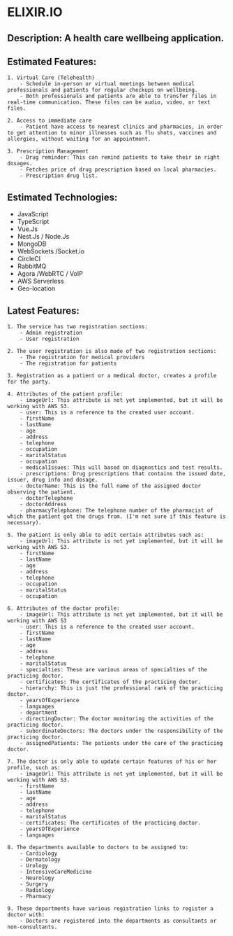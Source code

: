 # ELIXIR.IO

## Description: A health care wellbeing application.

## Estimated Features:

    1. Virtual Care (Telehealth)
        - Schedule in-person or virtual meetings between medical professionals and patients for regular checkups on wellbeing.
        - Both professionals and patients are able to transfer files in real-time communication. These files can be audio, video, or text files.

    2. Access to immediate care
        - Patient have access to nearest clinics and pharmacies, in order to get attention to minor illnesses such as flu shots, vaccines and allergies, without waiting for an appointment.

    3. Prescription Management
        - Drug reminder: This can remind patients to take their in right dosages.
        - Fetches price of drug prescription based on local pharmacies.
        - Prescription drug list.


## Estimated Technologies:
- JavaScript
- TypeScript
- Vue.Js
- Nest.Js / Node.Js
- MongoDB
- WebSockets /Socket.io
- CircleCI
- RabbitMQ
- Agora /WebRTC / VoIP
- AWS Serverless
- Geo-location


## Latest Features:

    1. The service has two registration sections:
        - Admin registration
        - User registration

    2. The user registration is also made of two registration sections:
        - The registration for medical providers
        - The registration for patients

    3. Registration as a patient or a medical doctor, creates a profile for the party.

    4. Attributes of the patient profile:
        - imageUrl: This attribute is not yet implemented, but it will be working with AWS S3.
        - user: This is a reference to the created user account.
        - firstName
        - lastName
        - age
        - address
        - telephone
        - occupation
        - maritalStatus
        - occupation
        - medicalIssues: This will based on diagnostics and test results.
        - prescriptions: Drug prescriptions that contains the issued date, issuer, drug info and dosage.
        - doctorName: This is the full name of the assigned doctor observing the patient.
        - doctorTelephone
        - doctorAddress
        - pharmacyTelephone: The telephone number of the pharmacist of which the patient got the drugs from. (I'm not sure if this feature is necessary).

    5. The patient is only able to edit certain attributes such as:
        - imageUrl: This attribute is not yet implemented, but it will be working with AWS S3.
        - firstName
        - lastName
        - age
        - address
        - telephone
        - occupation
        - maritalStatus
        - occupation

    6. Attributes of the doctor profile:
        - imageUrl: This attribute is not yet implemented, but it will be working with AWS S3
        - user: This is a reference to the created user account.
        - firstName
        - lastName
        - age
        - address
        - telephone
        - maritalStatus
        - specialties: These are various areas of specialties of the practicing doctor.
        - certificates: The certificates of the practicing doctor.
        - hierarchy: This is just the professional rank of the practicing doctor.
        - yearsOfExperience
        - languages
        - department
        - directingDoctor: The doctor monitoring the activities of the practicing doctor.
        - subordinateDoctors: The doctors under the responsibility of the practicing doctor.
        - assignedPatients: The patients under the care of the practicing doctor.

    7. The doctor is only able to update certain features of his or her profile, such as:
        - imageUrl: This attribute is not yet implemented, but it will be working with AWS S3.
        - firstName
        - lastName
        - age
        - address
        - telephone
        - maritalStatus
        - certificates: The certificates of the practicing doctor.
        - yearsOfExperience
        - languages
    
    8. The departments available to doctors to be assigned to:
        - Cardiology
        - Dermatology 
        - Urology
        - IntensiveCareMedicine
        - Neurology
        - Surgery
        - Radiology
        - Pharmacy
    
    9. These departments have various registration links to register a doctor with:
        - Doctors are registered into the departments as consultants or non-consultants.
